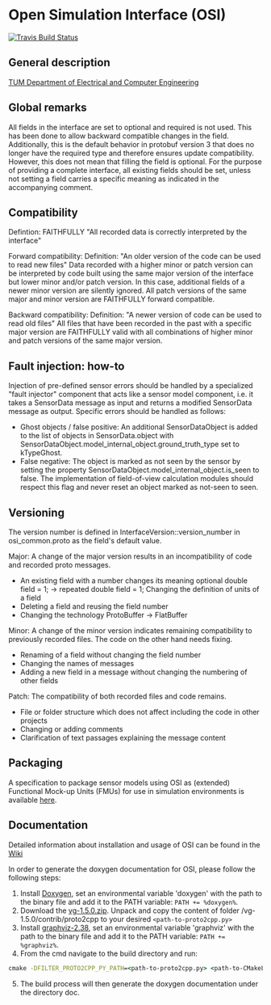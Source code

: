 Open Simulation Interface (OSI)
===============================

[![Travis Build Status](https://travis-ci.org/OpenSimulationInterface/open-simulation-interface.svg?branch=master)](https://travis-ci.org/OpenSimulationInterface/open-simulation-interface)


General description
-------------------
[TUM Department of Electrical and Computer Engineering](https://www.hot.ei.tum.de/forschung/automotive-veroeffentlichungen/)


Global remarks
--------------
All fields in the interface are set to optional and required is not used. This has been done to allow backward
compatible changes in the field. Additionally, this is the default behavior in protobuf version 3 that does no longer
have the required type and therefore ensures update compatibility.
However, this does not mean that filling the field is optional. For the purpose of providing a complete interface, all
existing fields should be set, unless not setting a field carries a specific meaning as indicated in the accompanying
comment.


Compatibility
--------------
Defintion: FAITHFULLY "All recorded data is correctly interpreted by the interface"

Forward compatibility:
Definition: "An older version of the code can be used to read new files"
Data recorded with a higher minor or patch version can be interpreted by code built using the same major version of the interface but lower minor and/or patch version.
In this case, additional fields of a newer minor version are silently ignored. All patch versions of the same major and minor version are FAITHFULLY forward compatible.

Backward compatibility:
Definition: "A newer version of code can be used to read old files"
All files that have been recorded in the past with a specific major version are FAITHFULLY valid with all combinations of
higher minor and patch versions of the same major version.


Fault injection: how-to
------------------------
Injection of pre-defined sensor errors should be handled by a specialized "fault injector" component that acts like a
sensor model component, i.e. it takes a SensorData message as input and returns a modified SensorData message as output.
Specific errors should be handled as follows:
- Ghost objects / false positive:
    An additional SensorDataObject is added to the list of objects in SensorData.object
    with SensorDataObject.model_internal_object.ground_truth_type set to kTypeGhost.
- False negative:
    The object is marked as not seen by the sensor by setting the property 
    SensorDataObject.model_internal_object.is_seen to false. The implementation 
    of field-of-view calculation modules should respect this flag and never reset 
    an object marked as not-seen to seen.


Versioning
----------
The version number is defined in InterfaceVersion::version_number in osi_common.proto as the field's default value.

Major:
A change of the major version results in an incompatibility of code and recorded proto messages.
- An existing field with a number changes its meaning 
  optional double field = 1; -> repeated double field = 1;
  Changing the definition of units of a field
- Deleting a field  and reusing the field number
- Changing the technology
  ProtoBuffer -> FlatBuffer

Minor:
A change of the minor version indicates remaining compatibility to previously recorded files. The code on the other hand needs fixing.
- Renaming of a field without changing the field number
- Changing the names of messages
- Adding a new field in a message without changing the numbering of other fields

Patch:
The compatibility of both recorded files and code remains.
- File or folder structure which does not affect including the code in other projects
- Changing or adding comments
- Clarification of text passages explaining the message content


Packaging
---------

A specification to package sensor models using OSI as (extended)
Functional Mock-up Units (FMUs) for use in simulation environments
is available [here](https://github.com/OpenSimulationInterface/osi-sensor-model-packaging).


Documentation
-------------

Detailed information about installation and usage of OSI can be found in the [Wiki](https://github.com/OpenSimulationInterface/open-simulation-interface/wiki)

In order to generate the doxygen documentation for OSI, please follow the following steps: 
1. Install [Doxygen](http://www.stack.nl/~dimitri/doxygen/download.html), set an environmental variable 'doxygen' with the path to the binary file and add it to the PATH variable: `PATH += %doxygen%`.
2. Download the [vg-1.5.0.zip](https://github.com/vgteam/vg/releases/tag/v1.5.0). Unpack and copy the content of folder /vg-1.5.0/contrib/proto2cpp to your desired `<path-to-proto2cpp.py>`
3. Install [graphviz-2.38](http://www.graphviz.org/Download_windows.php ), set an environmental variable 'graphviz' with the path to the binary file and add it to the PATH variable: `PATH += %graphviz%`.
4. From the cmd navigate to the build directory and run: 
```cmd
cmake -DFILTER_PROTO2CPP_PY_PATH=<path-to-proto2cpp.py> <path-to-CMakeLists.txt>
```
5. The build process will then generate the doxygen documentation under the directory doc.
